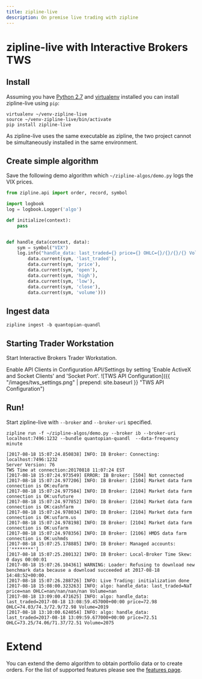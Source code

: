 ```yaml
---
title: zipline-live
description: On premise live trading with zipline
---
```

# zipline-live with Interactive Brokers TWS
## Install
Assuming you have [Python 2.7](https://www.python.org/) and [virtualenv](https://virtualenv.pypa.io) installed 
you can install zipline-live using `pip`:
```
virtualenv ~/venv-zipline-live
source ~/venv-zipline-live/bin/activate
pip install zipline-live
```
As zipline-live uses the same executable as zipline, the two project cannot be
simultaneously installed in the same environment. 

## Create simple algorithm
Save the following demo algorithm which `~/zipline-algos/demo.py` logs
the VIX prices.
```py
from zipline.api import order, record, symbol

import logbook
log = logbook.Logger('algo')

def initialize(context):
    pass


def handle_data(context, data):
    sym = symbol("VIX")
    log.info("handle_data: last_traded={} price={} OHLC={}/{}/{}/{} Volume={}".format(
        data.current(sym, 'last_traded'),
        data.current(sym, 'price'),
        data.current(sym, 'open'),
        data.current(sym, 'high'),
        data.current(sym, 'low'),
        data.current(sym, 'close'),
        data.current(sym, 'volume')))
```

## Ingest data
```
zipline ingest -b quantopian-quandl
```

## Starting Trader Workstation
Start Interactive Brokers Trader Workstation.

Enable API Clients in Configuration API/Settings by setting 'Enable ActiveX and Socket Clients' and 'Socket Port'.
![TWS API Configuration]({{ "/images/tws_settings.png" | prepend: site.baseurl }} "TWS API Configuration")

## Run!
Start zipline-live with `--broker` and `--broker-uri` specified.
```
zipline run -f ~/zipline-algos/demo.py --broker ib --broker-uri localhost:7496:1232 --bundle quantopian-quandl  --data-frequency minute
```
```
[2017-08-18 15:07:24.850838] INFO: IB Broker: Connecting: localhost:7496:1232
Server Version: 76
TWS Time at connection:20170818 11:07:24 EST
[2017-08-18 15:07:24.973549] ERROR: IB Broker: [504] Not connected
[2017-08-18 15:07:24.977206] INFO: IB Broker: [2104] Market data farm connection is OK:eufarm
[2017-08-18 15:07:24.977584] INFO: IB Broker: [2104] Market data farm connection is OK:usfuture
[2017-08-18 15:07:24.977852] INFO: IB Broker: [2104] Market data farm connection is OK:cashfarm
[2017-08-18 15:07:24.978034] INFO: IB Broker: [2104] Market data farm connection is OK:usfarm.us
[2017-08-18 15:07:24.978198] INFO: IB Broker: [2104] Market data farm connection is OK:usfarm
[2017-08-18 15:07:24.978356] INFO: IB Broker: [2106] HMDS data farm connection is OK:ushmds
[2017-08-18 15:07:25.178885] INFO: IB Broker: Managed accounts: ['********']
[2017-08-18 15:07:25.280132] INFO: IB Broker: Local-Broker Time Skew: 0 days 00:00:01
[2017-08-18 15:07:26.104361] WARNING: Loader: Refusing to download new benchmark data because a download succeeded at 2017-08-18 14:48:52+00:00.
[2017-08-18 15:07:26.288726] INFO: Live Trading: initialization done
[2017-08-18 15:08:00.323263] INFO: algo: handle_data: last_traded=NaT price=nan OHLC=nan/nan/nan/nan Volume=nan
[2017-08-18 13:09:00.471625] INFO: algo: handle_data: last_traded=2017-08-18 13:08:59.457000+00:00 price=72.98 OHLC=74.03/74.3/72.9/72.98 Volume=2019
[2017-08-18 13:10:00.624054] INFO: algo: handle_data: last_traded=2017-08-18 13:09:59.677000+00:00 price=72.51 OHLC=73.25/74.06/71.37/72.51 Volume=2075

```

# Extend
You can extend the demo algorithm to obtain portfolio data or to create orders.
For the list of supported features please see the [features page](/features).